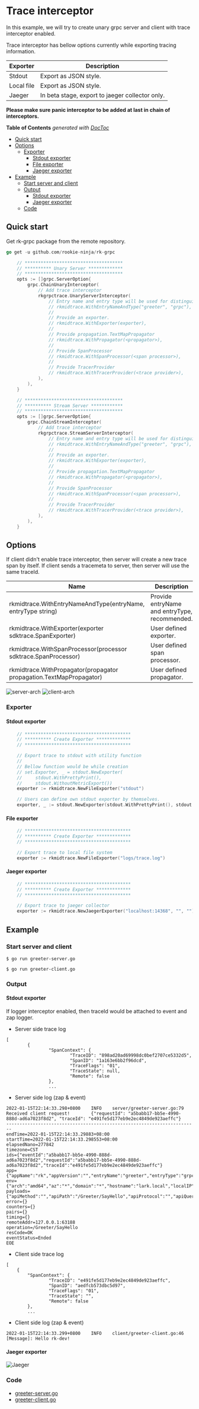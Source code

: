 # Trace interceptor
In this example, we will try to create unary grpc server and client with trace interceptor enabled.

Trace interceptor has bellow options currently while exporting tracing information.

| Exporter | Description |
| ---- | ---- |
| Stdout | Export as JSON style. |
| Local file | Export as JSON style. |
| Jaeger |  In beta stage, export to jaeger collector only. |

**Please make sure panic interceptor to be added at last in chain of interceptors.**

<!-- START doctoc generated TOC please keep comment here to allow auto update -->
<!-- DON'T EDIT THIS SECTION, INSTEAD RE-RUN doctoc TO UPDATE -->
**Table of Contents**  *generated with [DocToc](https://github.com/thlorenz/doctoc)*

- [Quick start](#quick-start)
- [Options](#options)
  - [Exporter](#exporter)
    - [Stdout exporter](#stdout-exporter)
    - [File exporter](#file-exporter)
    - [Jaeger exporter](#jaeger-exporter)
- [Example](#example)
  - [Start server and client](#start-server-and-client)
  - [Output](#output)
    - [Stdout exporter](#stdout-exporter-1)
    - [Jaeger exporter](#jaeger-exporter-1)
  - [Code](#code)

<!-- END doctoc generated TOC please keep comment here to allow auto update -->

## Quick start
Get rk-grpc package from the remote repository.

```go
go get -u github.com/rookie-ninja/rk-grpc
```
```go
    // *************************************
    // ********** Unary Server *************
    // *************************************
    opts := []grpc.ServerOption{
        grpc.ChainUnaryInterceptor(
            // Add trace interceptor
            rkgrpctrace.UnaryServerInterceptor(
                // Entry name and entry type will be used for distinguishing interceptors. Recommended.
                // rkmidtrace.WithEntryNameAndType("greeter", "grpc"),
                //
                // Provide an exporter.
                // rkmidtrace.WithExporter(exporter),
                //
                // Provide propagation.TextMapPropagator
                // rkmidtrace.WithPropagator(<propagator>),
                // 
                // Provide SpanProcessor
                // rkmidtrace.WithSpanProcessor(<span processor>),
                // 
                // Provide TracerProvider
                // rkmidtrace.WithTracerProvider(<trace provider>),
            ),
        ),
    }

    // *************************************
    // ********** Stream Server ************
    // *************************************
    opts := []grpc.ServerOption{
        grpc.ChainStreamInterceptor(
            // Add trace interceptor
            rkgrpctrace.StreamServerInterceptor(
                // Entry name and entry type will be used for distinguishing interceptors. Recommended.
                // rkmidtrace.WithEntryNameAndType("greeter", "grpc"),
                //
                // Provide an exporter.
                // rkmidtrace.WithExporter(exporter),
                //
                // Provide propagation.TextMapPropagator
                // rkmidtrace.WithPropagator(<propagator>),
                // 
                // Provide SpanProcessor
                // rkmidtrace.WithSpanProcessor(<span processor>),
                // 
                // Provide TracerProvider
                // rkmidtrace.WithTracerProvider(<trace provider>),
            ),
        ),
    }
```

## Options
If client didn't enable trace interceptor, then server will create a new trace span by itself. If client sends a tracemeta to server, 
then server will use the same traceId.

| Name | Description | Default |
| ---- | ---- | ---- |
| rkmidtrace.WithEntryNameAndType(entryName, entryType string) | Provide entryName and entryType, recommended. | entryName=grpc, entryType=grpc |
| rkmidtrace.WithExporter(exporter sdktrace.SpanExporter) | User defined exporter. | [Stdout exporter](https://pkg.go.dev/go.opentelemetry.io/otel/exporters/stdout) with pretty print and disabled metrics |
| rkmidtrace.WithSpanProcessor(processor sdktrace.SpanProcessor) | User defined span processor. | [NewBatchSpanProcessor](https://pkg.go.dev/go.opentelemetry.io/otel/sdk/trace#NewBatchSpanProcessor) |
| rkmidtrace.WithPropagator(propagator propagation.TextMapPropagator) | User defined propagator. | [NewCompositeTextMapPropagator](https://pkg.go.dev/go.opentelemetry.io/otel/propagation#TextMapPropagator) |

![server-arch](img/server-arch.png)
![client-arch](img/client-arch.png)

### Exporter
#### Stdout exporter
```go
    // ****************************************
    // ********** Create Exporter *************
    // ****************************************

    // Export trace to stdout with utility function
    //
    // Bellow function would be while creation
    // set.Exporter, _ = stdout.NewExporter(
    //     stdout.WithPrettyPrint(),
    //     stdout.WithoutMetricExport())
    exporter := rkmidtrace.NewFileExporter("stdout")

    // Users can define own stdout exporter by themselves.
    exporter, _ := stdout.NewExporter(stdout.WithPrettyPrint(), stdout.WithoutMetricExport())
```

#### File exporter
```go
    // ****************************************
    // ********** Create Exporter *************
    // ****************************************

    // Export trace to local file system
    exporter := rkmidtrace.NewFileExporter("logs/trace.log")
```

#### Jaeger exporter
```go
    // ****************************************
    // ********** Create Exporter *************
    // ****************************************

    // Export trace to jaeger collector
    exporter := rkmidtrace.NewJaegerExporter("localhost:14368", "", "")
```

## Example
### Start server and client
```shell script
$ go run greeter-server.go
```
```shell script
$ go run greeter-client.go
```

### Output
#### Stdout exporter
If logger interceptor enabled, then traceId would be attached to event and zap logger.

- Server side trace log
```shell script
[
        {
                "SpanContext": {
                        "TraceID": "898ad20ad69998dc0bef2707ce5332d5",
                        "SpanID": "1a163e6bb2f96dcd",
                        "TraceFlags": "01",
                        "TraceState": null,
                        "Remote": false
                },
                ...
```

- Server side log (zap & event)
```shell script
2022-01-15T22:14:33.298+0800    INFO    server/greeter-server.go:79     Received client request!        {"requestId": "a5babb17-bb5e-4990-888d-ad6a7023f8d2", "traceId": "e491fe5d177eb9e2ec4849de923aeffc"}
------------------------------------------------------------------------
endTime=2022-01-15T22:14:33.29883+08:00
startTime=2022-01-15T22:14:33.298553+08:00
elapsedNano=277842
timezone=CST
ids={"eventId":"a5babb17-bb5e-4990-888d-ad6a7023f8d2","requestId":"a5babb17-bb5e-4990-888d-ad6a7023f8d2","traceId":"e491fe5d177eb9e2ec4849de923aeffc"}
app={"appName":"rk","appVersion":"","entryName":"greeter","entryType":"grpc"}
env={"arch":"amd64","az":"*","domain":"*","hostname":"lark.local","localIP":"10.8.0.2","os":"darwin","realm":"*","region":"*"}
payloads={"apiMethod":"","apiPath":"/Greeter/SayHello","apiProtocol":"","apiQuery":"","grpcMethod":"SayHello","grpcService":"Greeter","grpcType":"UnaryServer","gwMethod":"","gwPath":"","gwScheme":"","gwUserAgent":"","userAgent":""}
error={}
counters={}
pairs={}
timing={}
remoteAddr=127.0.0.1:63188
operation=/Greeter/SayHello
resCode=OK
eventStatus=Ended
EOE
```

- Client side trace log
```shell script
[
    {
        "SpanContext": {
                "TraceID": "e491fe5d177eb9e2ec4849de923aeffc",
                "SpanID": "aedfcb573dbc5d97",
                "TraceFlags": "01",
                "TraceState": "",
                "Remote": false
        },
        ...
```

- Client side log (zap & event)
```shell script
2022-01-15T22:14:33.299+0800    INFO    client/greeter-client.go:46     [Message]: Hello rk-dev!
```

#### Jaeger exporter
![Jaeger](img/jaeger.png)

### Code
- [greeter-server.go](server/greeter-server.go)
- [greeter-client.go](client/greeter-client.go)